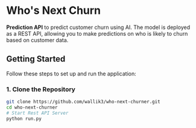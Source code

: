 # Who's Next Churn

**Prediction API** to predict customer churn using AI. The model is deployed as a REST API, allowing you to make predictions on who is likely to churn based on customer data.

## Getting Started

Follow these steps to set up and run the application:

### 1. Clone the Repository

```bash
git clone https://github.com/wallik3/who-next-churner.git
cd who-next-churner
# Start Rest API Server
python run.py
```